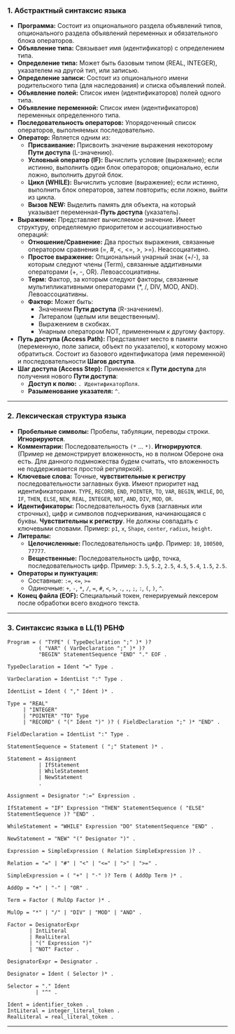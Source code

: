 

### 1. Абстрактный синтаксис языка



*   **Программа:** Состоит из опционального раздела объявлений типов, опционального раздела объявлений переменных и обязательного блока операторов.
*   **Объявление типа:** Связывает имя (идентификатор) с определением типа.
*   **Определение типа:** Может быть базовым типом (REAL, INTEGER), указателем на другой тип, или записью.
*   **Определение записи:** Состоит из опционального имени родительского типа (для наследования) и списка объявлений полей.
*   **Объявление полей:** Список имен (идентификаторов) полей одного типа.
*   **Объявление переменной:** Список имен (идентификаторов) переменных определенного типа.
*   **Последовательность операторов:** Упорядоченный список операторов, выполняемых последовательно.
*   **Оператор:** Является одним из:
    *   **Присваивание:** Присвоить значение выражения некоторому **Пути доступа** (L-значению).
    *   **Условный оператор (IF):** Вычислить условие (выражение); если истинно, выполнить один блок операторов; опционально, если ложно, выполнить другой блок.
    *   **Цикл (WHILE):** Вычислить условие (выражение); если истинно, выполнить блок операторов, затем повторить; если ложно, выйти из цикла.
    *   **Вызов NEW:** Выделить память для объекта, на который указывает переменная-**Путь доступа** (указатель).
*   **Выражение:** Представляет вычисляемое значение. Имеет структуру, определяемую приоритетом и ассоциативностью операций:
    *   **Отношение/Сравнение:** Два простых выражения, связанные оператором сравнения (=, #, <, <=, >, >=). Неассоциативно.
    *   **Простое выражение:** Опциональный унарный знак (+/-), за которым следуют члены (Term), связанные аддитивными операторами (+, -, OR). Левоассоциативны.
    *   **Терм:** Фактор, за которым следуют факторы, связанные мультипликативными операторами (*, /, DIV, MOD, AND). Левоассоциативны.
    *   **Фактор:** Может быть:
        *   Значением **Пути доступа** (R-значением).
        *   Литералом (целым или вещественным).
        *   Выражением в скобках.
        *   Унарным оператором NOT, примененным к другому фактору.
*   **Путь доступа (Access Path):** Представляет место в памяти (переменную, поле записи, объект по указателю), к которому можно обратиться. Состоит из базового идентификатора (имя переменной) и последовательности **Шагов доступа**.
*   **Шаг доступа (Access Step):** Применяется к **Пути доступа** для получения нового **Пути доступа**:
    *   **Доступ к полю:** `. ИдентификаторПоля`.
    *   **Разыменование указателя:** `^`.

---

### 2. Лексическая структура языка



*   **Пробельные символы:** Пробелы, табуляции, переводы строки. **Игнорируются**.
*   **Комментарии:** Последовательность `(*` ... `*)`. **Игнорируются**. (Пример не демонстрирует вложенность, но в полном Обероне она есть. Для данного подмножества будем считать, что вложенность не поддерживается простой регуляркой).
*   **Ключевые слова:** Точные, **чувствительные к регистру** последовательности заглавных букв. Имеют приоритет над идентификаторами.
    `TYPE`, `RECORD`, `END`, `POINTER`, `TO`, `VAR`, `BEGIN`, `WHILE`, `DO`, `IF`, `THEN`, `ELSE`, `NEW`, `REAL`, `INTEGER`, `NOT`, `AND`, `DIV`, `MOD`, `OR`.
*   **Идентификаторы:** Последовательность букв (заглавных или строчных), цифр и символов подчеркивания, начинающаяся с буквы. **Чувствительны к регистру**. Не должны совпадать с ключевыми словами.
    Пример: `p1`, `x`, `Shape`, `center`, `radius`, `height`.
*   **Литералы:**
    *   **Целочисленные:** Последовательность цифр. Пример: `10`, `100500`, `77777`.
    *   **Вещественные:** Последовательность цифр, точка, последовательность цифр. Пример: `3.5`, `5.2`, `2.5`, `4.5`, `5.4`, `1.5`, `2.5`.
*   **Операторы и пунктуация:**
    *   Составные: `:=`, `<=`, `>=`
    *   Одиночные: `+`, `-`, `*`, `/`, `=`, `#`, `<`, `>`, `.`, `,`, `;`, `:`, `(`, `)`, `^`.
*   **Конец файла (EOF):** Специальный токен, генерируемый лексером после обработки всего входного текста.

---

### 3. Синтаксис языка в LL(1) РБНФ

```ebnf
Program = ( "TYPE" ( TypeDeclaration ";" )* )?
          ( "VAR" ( VarDeclaration ";" )* )?
          "BEGIN" StatementSequence "END" "." EOF .

TypeDeclaration = Ident "=" Type .

VarDeclaration = IdentList ":" Type .

IdentList = Ident ( "," Ident )* .

Type = "REAL"
     | "INTEGER"
     | "POINTER" "TO" Type
     | "RECORD" ( "(" Ident ")" )? ( FieldDeclaration ";" )* "END" .

FieldDeclaration = IdentList ":" Type .

StatementSequence = Statement ( ";" Statement )* .

Statement = Assignment
          | IfStatement
          | WhileStatement
          | NewStatement
          .

Assignment = Designator ":=" Expression . 

IfStatement = "IF" Expression "THEN" StatementSequence ( "ELSE" StatementSequence )? "END" .

WhileStatement = "WHILE" Expression "DO" StatementSequence "END" .

NewStatement = "NEW" "(" Designator ")" . 

Expression = SimpleExpression ( Relation SimpleExpression )? .

Relation = "=" | "#" | "<" | "<=" | ">" | ">=" .

SimpleExpression = ( "+" | "-" )? Term ( AddOp Term )* .

AddOp = "+" | "-" | "OR" .

Term = Factor ( MulOp Factor )* .

MulOp = "*" | "/" | "DIV" | "MOD" | "AND" .

Factor = DesignatorExpr
       | IntLiteral
       | RealLiteral
       | "(" Expression ")"
       | "NOT" Factor .

DesignatorExpr = Designator . 

Designator = Ident ( Selector )* . 

Selector = "." Ident
         | "^" . 

Ident = identifier_token .
IntLiteral = integer_literal_token .
RealLiteral = real_literal_token .
```

---
